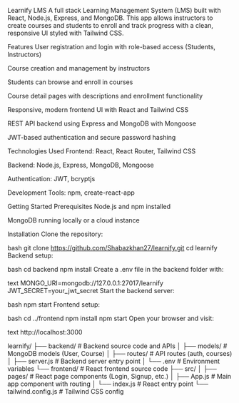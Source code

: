 Learnify LMS
A full stack Learning Management System (LMS) built with React, Node.js, Express, and MongoDB. This app allows instructors to create courses and students to enroll and track progress with a clean, responsive UI styled with Tailwind CSS.

Features
User registration and login with role-based access (Students, Instructors)

Course creation and management by instructors

Students can browse and enroll in courses

Course detail pages with descriptions and enrollment functionality

Responsive, modern frontend UI with React and Tailwind CSS

REST API backend using Express and MongoDB with Mongoose

JWT-based authentication and secure password hashing

Technologies Used
Frontend: React, React Router, Tailwind CSS

Backend: Node.js, Express, MongoDB, Mongoose

Authentication: JWT, bcryptjs

Development Tools: npm, create-react-app



Getting Started
Prerequisites
Node.js and npm installed

MongoDB running locally or a cloud instance

Installation
Clone the repository:


bash
git clone https://github.com/Shabazkhan27/learnify.git
cd learnify
Backend setup:


bash
cd backend
npm install
Create a .env file in the backend folder with:


text
MONGO_URI=mongodb://127.0.0.1:27017/learnify
JWT_SECRET=your_jwt_secret
Start the backend server:


bash
npm start
Frontend setup:


bash
cd ../frontend
npm install
npm start
Open your browser and visit:


text
http://localhost:3000


learnify/
├── backend/            # Backend source code and APIs
│   ├── models/         # MongoDB models (User, Course)
│   ├── routes/         # API routes (auth, courses)
│   ├── server.js       # Backend server entry point
│   └── .env            # Environment variables
└── frontend/           # React frontend source code
    ├── src/
    │   ├── pages/      # React page components (Login, Signup, etc.)
    │   ├── App.js      # Main app component with routing
    │   └── index.js    # React entry point
    └── tailwind.config.js  # Tailwind CSS config
